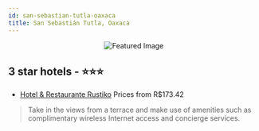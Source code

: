 ```yaml
---
id: san-sebastian-tutla-oaxaca
title: San Sebastián Tutla, Oaxaca
---
```


<center><img src="https://i.travelapi.com/hotels/17000000/16610000/16604400/16604348/3c721e9a_z.jpg" alt="Featured Image" /></center>


##  3 star hotels - ⭐️⭐️⭐️

-    [Hotel & Restaurante Rustiko](https://us.hurb.com/hotels/san-sebastian-tutla/hotel-restaurante-rustiko-JNP-JP01617R?cmp=18055) Prices from R$173.42
   > Take in the views from a terrace and make use of amenities such as complimentary wireless Internet access and concierge services.
